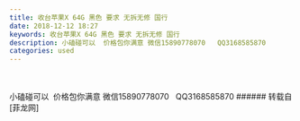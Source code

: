 ```yaml
---
title: 收台苹果X 64G 黑色 要求 无拆无修 国行
date: 2018-12-12 18:27
keywords: 收台苹果X 64G 黑色 要求 无拆无修 国行
description: 小磕碰可以  价格包你满意 微信15890778070   QQ3168585870
categories: used
---
```

<td class="t_f" id="postmessage_2457717">

<br/>
<br/>
小磕碰可以  价格包你满意 微信15890778070   QQ3168585870</td>
###### 转载自[菲龙网]